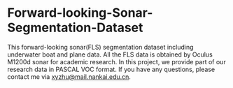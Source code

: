 # Forward-looking-Sonar-Segmentation-Dataset

This forward-looking sonar(FLS) segmentation dataset including underwater boat and plane data. All the FLS data is obtained by Oculus M1200d sonar for academic research. In this project, we provide part of our research data in PASCAL VOC format. If you have any questions, please contact me via xyzhu@mail.nankai.edu.cn.

